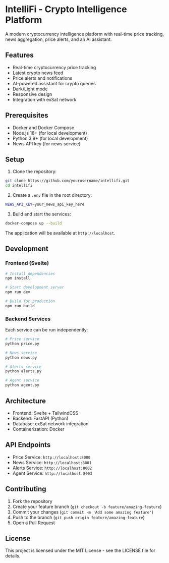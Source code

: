 # IntelliFi - Crypto Intelligence Platform

A modern cryptocurrency intelligence platform with real-time price tracking, news aggregation, price alerts, and an AI assistant.

## Features

- Real-time cryptocurrency price tracking
- Latest crypto news feed
- Price alerts and notifications
- AI-powered assistant for crypto queries
- Dark/Light mode
- Responsive design
- Integration with exSat network

## Prerequisites

- Docker and Docker Compose
- Node.js 18+ (for local development)
- Python 3.9+ (for local development)
- News API key (for news service)

## Setup

1. Clone the repository:
```bash
git clone https://github.com/yourusername/intellifi.git
cd intellifi
```

2. Create a `.env` file in the root directory:
```bash
NEWS_API_KEY=your_news_api_key_here
```

3. Build and start the services:
```bash
docker-compose up --build
```

The application will be available at `http://localhost`.

## Development

### Frontend (Svelte)

```bash
# Install dependencies
npm install

# Start development server
npm run dev

# Build for production
npm run build
```

### Backend Services

Each service can be run independently:

```bash
# Price service
python price.py

# News service
python news.py

# Alerts service
python alerts.py

# Agent service
python agent.py
```

## Architecture

- Frontend: Svelte + TailwindCSS
- Backend: FastAPI (Python)
- Database: exSat network integration
- Containerization: Docker

## API Endpoints

- Price Service: `http://localhost:8000`
- News Service: `http://localhost:8001`
- Alerts Service: `http://localhost:8002`
- Agent Service: `http://localhost:8003`

## Contributing

1. Fork the repository
2. Create your feature branch (`git checkout -b feature/amazing-feature`)
3. Commit your changes (`git commit -m 'Add some amazing feature'`)
4. Push to the branch (`git push origin feature/amazing-feature`)
5. Open a Pull Request

## License

This project is licensed under the MIT License - see the LICENSE file for details.